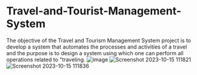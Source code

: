 # Travel-and-Tourist-Management-System
The objective of the Travel and Tourism Management System project is to develop a system that automates the processes and activities of a travel and the purpose is to design a system using which one can perform all operations related to "traveling.
![image](https://github.com/SubhamSaha9/Travel-and-Tourist-Management-System/assets/134814880/1760f611-2312-470f-9544-e8db93547b4a)
![Screenshot 2023-10-15 111821](https://github.com/SubhamSaha9/Travel-and-Tourist-Management-System/assets/134814880/2d1ae955-a33e-47cc-8ad2-0efc3779b5a1)
![Screenshot 2023-10-15 111836](https://github.com/SubhamSaha9/Travel-and-Tourist-Management-System/assets/134814880/491ece1b-ac3e-4524-83a8-ae336ffbbbb3)
